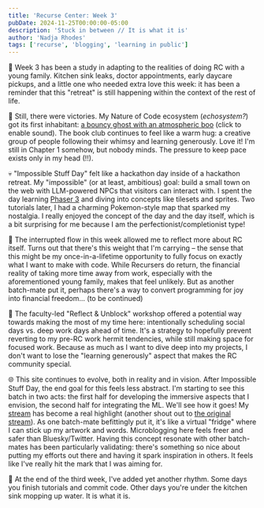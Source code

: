 ```yaml
---
title: 'Recurse Center: Week 3'
pubDate: 2024-11-25T00:00:00-05:00
description: 'Stuck in between // It is what it is'
author: 'Nadja Rhodes'
tags: ['recurse', 'blogging', 'learning in public']
---
```


🏡 Week 3 has been a study in adapting to the realities of doing RC with a young family. Kitchen sink leaks, doctor appointments, early daycare pickups, and a little one who needed extra love this week: it has been a reminder that this "retreat" is still happening within the context of the rest of life.

👻 Still, there were victories. My Nature of Code ecosystem (*echosystem?*) got its first inhabitant: [a bouncy ghost with an atmospheric boo](http://htmlpreview.github.io/?https://github.com/iconix/rc-natureofcode/blob/03d1ff0c550c9eba37e0ec91cc4ffe488b5d039d/echosystem/index.html) (click to enable sound). The book club continues to feel like a warm hug: a creative group of people following their whimsy and learning generously. Love it! I'm still in Chapter 1 somehow, but nobody minds. The pressure to keep pace exists only in my head (!!).

💀 "Impossible Stuff Day" felt like a hackathon day inside of a hackathon retreat. My "impossible" (or at least, ambitious) goal: build a small town on the web with LLM-powered NPCs that visitors can interact with. I spent the day learning [Phaser 3](https://phaser.io/) and diving into concepts like tilesets and sprites. Two tutorials later, I had a charming Pokemon-style map that sparked my nostalgia. I really enjoyed the concept of the day and the day itself, which is a bit surprising for me because I am the perfectionist/completionist type!

🤔 The interrupted flow in this week allowed me to reflect more about RC itself. Turns out that there's this weight that I'm carrying – the sense that this might be my once-in-a-lifetime opportunity to fully focus on exactly what I want to make with code. While Recursers do return, the financial reality of taking more time away from work, especially with the aforementioned young family, makes that feel unlikely. But as another batch-mate put it, perhaps there's a way to convert programming for joy into financial freedom... (to be continued)

📆 The faculty-led "Reflect & Unblock" workshop offered a potential way towards making the most of my time here: intentionally scheduling social days vs. deep work days ahead of time. It's a strategy to hopefully prevent reverting to my pre-RC work hermit tendencies, while still making space for focused work. Because as much as I want to dive deep into my projects, I don't want to lose the "learning generously" aspect that makes the RC community special.

🌐 This site continues to evolve, both in reality and in vision. After Impossible Stuff Day, the end goal for this feels less abstract. I'm starting to see this batch in two acts: the first half for developing the immersive aspects that I envision, the second half for integrating the ML. We'll see how it goes! My [stream](/stream) has become a real highlight (another shout out to [the original stream](https://github.com/thesephist/stream)). As one batch-mate befittingly put it, it's like a virtual "fridge" where I can stick up my artwork and words. Microblogging here feels freer and safer than Bluesky/Twitter. Having this concept resonate with other batch-mates has been particularly validating: there's something so nice about putting my efforts out there and having it spark inspiration in others. It feels like I've really hit the mark that I was aiming for.

🌊 At the end of the third week, I've added yet another rhythm. Some days you finish tutorials and commit code. Other days you're under the kitchen sink mopping up water. It is what it is.
